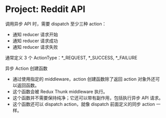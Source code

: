 # Project: Reddit API

调用异步 API 时，需要 dispatch 至少三种 action：
- 通知 reducer 请求开始
- 通知 reducer 请求成功
- 通知 reducer 请求失败
  
通常定义 3 个 ActionType：*_REQUEST, *_SUCCESS, *_FAILURE

异步 Action 创建函数
- 通过使用指定的 middleware，action 创建函数除了返回 action 对象外还可以返回函数。
- 这个函数会被 Redux Thunk middleware 执行。
- 这个函数并不需要保持纯净；它还可以带有副作用，包括执行异步 API 请求。
- 这个函数还可以 dispatch action，就像 dispatch 前面定义的同步 action 一样。
